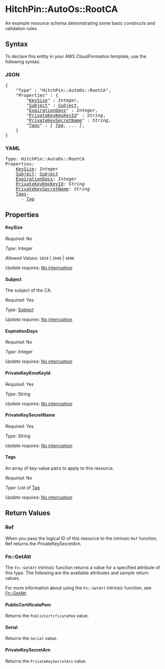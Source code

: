 # HitchPin::AutoOs::RootCA

An example resource schema demonstrating some basic constructs and validation rules.

## Syntax

To declare this entity in your AWS CloudFormation template, use the following syntax:

### JSON

<pre>
{
    "Type" : "HitchPin::AutoOs::RootCA",
    "Properties" : {
        "<a href="#keysize" title="KeySize">KeySize</a>" : <i>Integer</i>,
        "<a href="#subject" title="Subject">Subject</a>" : <i><a href="subject.md">Subject</a></i>,
        "<a href="#expirationdays" title="ExpirationDays">ExpirationDays</a>" : <i>Integer</i>,
        "<a href="#privatekeykmskeyid" title="PrivateKeyKmsKeyId">PrivateKeyKmsKeyId</a>" : <i>String</i>,
        "<a href="#privatekeysecretname" title="PrivateKeySecretName">PrivateKeySecretName</a>" : <i>String</i>,
        "<a href="#tags" title="Tags">Tags</a>" : <i>[ <a href="tag.md">Tag</a>, ... ]</i>,
    }
}
</pre>

### YAML

<pre>
Type: HitchPin::AutoOs::RootCA
Properties:
    <a href="#keysize" title="KeySize">KeySize</a>: <i>Integer</i>
    <a href="#subject" title="Subject">Subject</a>: <i><a href="subject.md">Subject</a></i>
    <a href="#expirationdays" title="ExpirationDays">ExpirationDays</a>: <i>Integer</i>
    <a href="#privatekeykmskeyid" title="PrivateKeyKmsKeyId">PrivateKeyKmsKeyId</a>: <i>String</i>
    <a href="#privatekeysecretname" title="PrivateKeySecretName">PrivateKeySecretName</a>: <i>String</i>
    <a href="#tags" title="Tags">Tags</a>: <i>
      - <a href="tag.md">Tag</a></i>
</pre>

## Properties

#### KeySize

_Required_: No

_Type_: Integer

_Allowed Values_: <code>1024</code> | <code>2048</code> | <code>4096</code>

_Update requires_: [No interruption](https://docs.aws.amazon.com/AWSCloudFormation/latest/UserGuide/using-cfn-updating-stacks-update-behaviors.html#update-no-interrupt)

#### Subject

The subject of the CA.

_Required_: Yes

_Type_: <a href="subject.md">Subject</a>

_Update requires_: [No interruption](https://docs.aws.amazon.com/AWSCloudFormation/latest/UserGuide/using-cfn-updating-stacks-update-behaviors.html#update-no-interrupt)

#### ExpirationDays

_Required_: No

_Type_: Integer

_Update requires_: [No interruption](https://docs.aws.amazon.com/AWSCloudFormation/latest/UserGuide/using-cfn-updating-stacks-update-behaviors.html#update-no-interrupt)

#### PrivateKeyKmsKeyId

_Required_: Yes

_Type_: String

_Update requires_: [No interruption](https://docs.aws.amazon.com/AWSCloudFormation/latest/UserGuide/using-cfn-updating-stacks-update-behaviors.html#update-no-interrupt)

#### PrivateKeySecretName

_Required_: Yes

_Type_: String

_Update requires_: [No interruption](https://docs.aws.amazon.com/AWSCloudFormation/latest/UserGuide/using-cfn-updating-stacks-update-behaviors.html#update-no-interrupt)

#### Tags

An array of key-value pairs to apply to this resource.

_Required_: No

_Type_: List of <a href="tag.md">Tag</a>

_Update requires_: [No interruption](https://docs.aws.amazon.com/AWSCloudFormation/latest/UserGuide/using-cfn-updating-stacks-update-behaviors.html#update-no-interrupt)

## Return Values

### Ref

When you pass the logical ID of this resource to the intrinsic `Ref` function, Ref returns the PrivateKeySecretArn.

### Fn::GetAtt

The `Fn::GetAtt` intrinsic function returns a value for a specified attribute of this type. The following are the available attributes and sample return values.

For more information about using the `Fn::GetAtt` intrinsic function, see [Fn::GetAtt](https://docs.aws.amazon.com/AWSCloudFormation/latest/UserGuide/intrinsic-function-reference-getatt.html).

#### PublicCertificatePem

Returns the <code>PublicCertificatePem</code> value.

#### Serial

Returns the <code>Serial</code> value.

#### PrivateKeySecretArn

Returns the <code>PrivateKeySecretArn</code> value.

